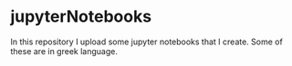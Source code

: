 # jupyterNotebooks
In this repository I upload some jupyter notebooks that I create.
Some of these are in greek language.
